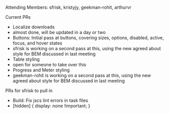 Attending Members: sfrisk, kristyjy, geekman-rohit, arthurvr

Current PRs
* Localize downloads
 * almost done, will be updated in a day or two
* Buttons: Initial pass at buttons, covering sizes, options, disabled, active, focus, and hover states
 * sfrisk is working on a second pass at this, using the new agreed about style for BEM discussed in last meeting
* Table styling
 * open for someone to take over this  
* Progress and Meter styling
 * geekman-rohit is working on a second pass at this, using the new agreed about style for BEM discussed in last meeting

PRs for sfrisk to pull in
* Build: Fix jscs lint errors in task files
* [hidden] { display: none !important; }

